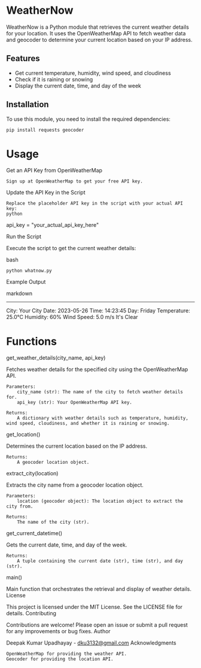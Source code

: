 # WeatherNow

WeatherNow is a Python module that retrieves the current weather details for your location. It uses the OpenWeatherMap API to fetch weather data and geocoder to determine your current location based on your IP address.

## Features

- Get current temperature, humidity, wind speed, and cloudiness
- Check if it is raining or snowing
- Display the current date, time, and day of the week

## Installation

To use this module, you need to install the required dependencies:

```bash
pip install requests geocoder
```
# Usage

Get an API Key from OpenWeatherMap 

    Sign up at OpenWeatherMap to get your free API key.

Update the API Key in the Script

    Replace the placeholder API key in the script with your actual API key:
    python

api_key = "your_actual_api_key_here"

Run the Script

Execute the script to get the current weather details:

bash

    python whatnow.py

Example Output

markdown

**************************************************
City: Your City
Date: 2023-05-26
Time: 14:23:45
Day: Friday
Temperature: 25.0°C
Humidity: 60%
Wind Speed: 5.0 m/s
It's Clear

# Functions
get_weather_details(city_name, api_key)

Fetches weather details for the specified city using the OpenWeatherMap API.

    Parameters:
        city_name (str): The name of the city to fetch weather details for.
        api_key (str): Your OpenWeatherMap API key.

    Returns:
        A dictionary with weather details such as temperature, humidity, wind speed, cloudiness, and whether it is raining or snowing.

get_location()

Determines the current location based on the IP address.

    Returns:
        A geocoder location object.

extract_city(location)

Extracts the city name from a geocoder location object.

    Parameters:
        location (geocoder object): The location object to extract the city from.

    Returns:
        The name of the city (str).

get_current_datetime()

Gets the current date, time, and day of the week.

    Returns:
        A tuple containing the current date (str), time (str), and day (str).

main()

Main function that orchestrates the retrieval and display of weather details.
License

This project is licensed under the MIT License. See the LICENSE file for details.
Contributing

Contributions are welcome! Please open an issue or submit a pull request for any improvements or bug fixes.
Author

Deepak Kumar Upadhayay - dku3132@gmail.com
Acknowledgments

    OpenWeatherMap for providing the weather API.
    Geocoder for providing the location API.

 